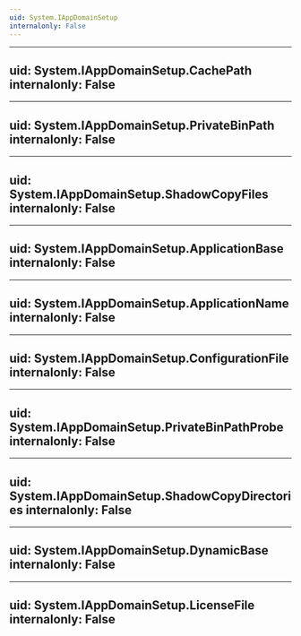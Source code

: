 ```yaml
---
uid: System.IAppDomainSetup
internalonly: False
---
```


---
uid: System.IAppDomainSetup.CachePath
internalonly: False
---

---
uid: System.IAppDomainSetup.PrivateBinPath
internalonly: False
---

---
uid: System.IAppDomainSetup.ShadowCopyFiles
internalonly: False
---

---
uid: System.IAppDomainSetup.ApplicationBase
internalonly: False
---

---
uid: System.IAppDomainSetup.ApplicationName
internalonly: False
---

---
uid: System.IAppDomainSetup.ConfigurationFile
internalonly: False
---

---
uid: System.IAppDomainSetup.PrivateBinPathProbe
internalonly: False
---

---
uid: System.IAppDomainSetup.ShadowCopyDirectories
internalonly: False
---

---
uid: System.IAppDomainSetup.DynamicBase
internalonly: False
---

---
uid: System.IAppDomainSetup.LicenseFile
internalonly: False
---
